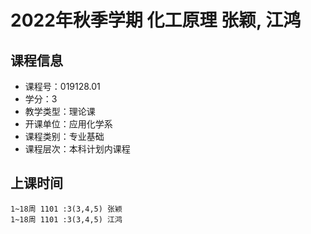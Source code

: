 # 2022年秋季学期 化工原理 张颖, 江鸿






## 课程信息

- 课程号：019128.01
- 学分：3
- 教学类型：理论课
- 开课单位：应用化学系
- 课程类别：专业基础
- 课程层次：本科计划内课程

## 上课时间

```
1~18周 1101 :3(3,4,5) 张颖
1~18周 1101 :3(3,4,5) 江鸿
```

